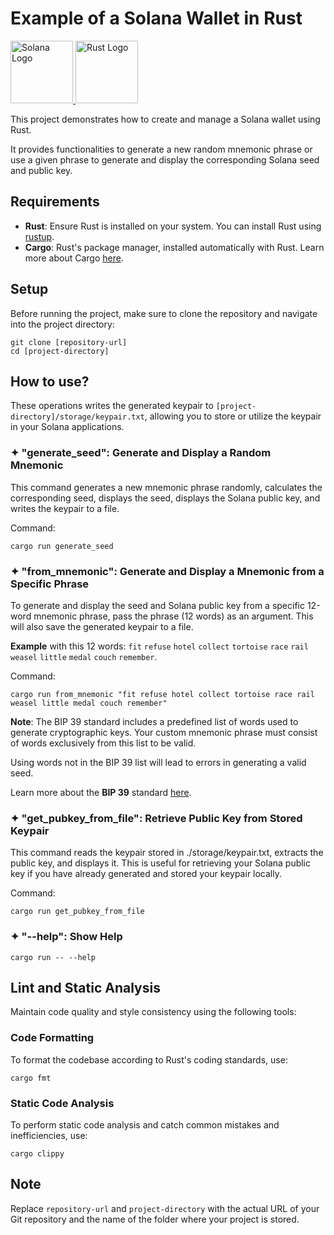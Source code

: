 
# Example of a Solana Wallet in Rust

<a href="https://github.com/s-damian/rust-solana-wallet">
<img src="https://raw.githubusercontent.com/s-damian/medias/main/technos-logos/solana-logo.webp" alt="Solana Logo" height="100px">
</a>
<a href="https://github.com/s-damian/rust-solana-wallet">
<img src="https://raw.githubusercontent.com/s-damian/medias/main/technos-logos/rust-logo.webp" alt="Rust Logo" height="100px">
</a>

This project demonstrates how to create and manage a Solana wallet using Rust.

It provides functionalities to generate a new random mnemonic phrase or use a given phrase to generate and display the corresponding Solana seed and public key.



## Requirements

* **Rust**: Ensure Rust is installed on your system. You can install Rust using [rustup](https://rustup.rs/).
* **Cargo**: Rust's package manager, installed automatically with Rust. Learn more about Cargo [here](https://doc.rust-lang.org/cargo/).



## Setup

Before running the project, make sure to clone the repository and navigate into the project directory:

```
git clone [repository-url]
cd [project-directory]
```



## How to use?

These operations writes the generated keypair to ```[project-directory]/storage/keypair.txt```, allowing you to store or utilize the keypair in your Solana applications.


### ✦ "generate_seed": Generate and Display a Random Mnemonic

This command generates a new mnemonic phrase randomly, calculates the corresponding seed, displays the seed, displays the Solana public key, and writes the keypair to a file.

Command:

```
cargo run generate_seed
```


### ✦ "from_mnemonic": Generate and Display a Mnemonic from a Specific Phrase

To generate and display the seed and Solana public key from a specific 12-word mnemonic phrase, pass the phrase (12 words) as an argument.
This will also save the generated keypair to a file.

**Example** with this 12 words: ```fit``` ```refuse``` ```hotel``` ```collect``` ```tortoise``` ```race``` ```rail``` ```weasel``` ```little``` ```medal``` ```couch``` ```remember```.

Command:

```
cargo run from_mnemonic "fit refuse hotel collect tortoise race rail weasel little medal couch remember"
```

**Note**: The BIP 39 standard includes a predefined list of words used to generate cryptographic keys. Your custom mnemonic phrase must consist of words exclusively from this list to be valid.

Using words not in the BIP 39 list will lead to errors in generating a valid seed.

Learn more about the **BIP 39** standard [here](https://github.com/bitcoin/bips/blob/master/bip-0039.mediawiki).


### ✦ "get_pubkey_from_file": Retrieve Public Key from Stored Keypair

This command reads the keypair stored in ./storage/keypair.txt, extracts the public key, and displays it. This is useful for retrieving your Solana public key if you have already generated and stored your keypair locally.

Command:

```
cargo run get_pubkey_from_file
```


### ✦ "--help": Show Help

```
cargo run -- --help
```



## Lint and Static Analysis

Maintain code quality and style consistency using the following tools:


### Code Formatting

To format the codebase according to Rust's coding standards, use:

```
cargo fmt
```


### Static Code Analysis

To perform static code analysis and catch common mistakes and inefficiencies, use:

```
cargo clippy
```



## Note

Replace ```repository-url``` and ```project-directory``` with the actual URL of your Git repository and the name of the folder where your project is stored.
